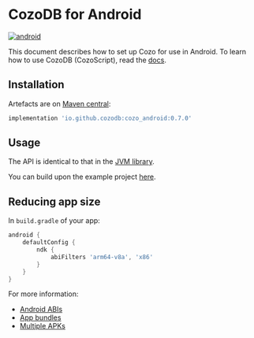 # CozoDB for Android

[![android](https://img.shields.io/maven-central/v/io.github.cozodb/cozo_android)](https://mvnrepository.com/artifact/io.github.cozodb/cozo_android)

This document describes how to set up Cozo for use in Android.
To learn how to use CozoDB (CozoScript), read the [docs](https://docs.cozodb.org/en/latest/index.html).

## Installation

Artefacts are on [Maven central](https://mvnrepository.com/artifact/io.github.cozodb/cozo_android):

```groovy
implementation 'io.github.cozodb:cozo_android:0.7.0'
```

## Usage

The API is identical to that in the [JVM library](https://github.com/cozodb/cozo-lib-java).

You can build upon the example project [here](https://github.com/cozodb/cozo-android-example).

## Reducing app size

In `build.gradle` of your app:
```groovy
android {
    defaultConfig {
        ndk {
            abiFilters 'arm64-v8a', 'x86'
        }
    }
}
```

For more information: 

* [Android ABIs](https://developer.android.com/ndk/guides/abis)
* [App bundles](https://developer.android.com/guide/app-bundle)
* [Multiple APKs](https://developer.android.com/studio/build/configure-apk-splits)
